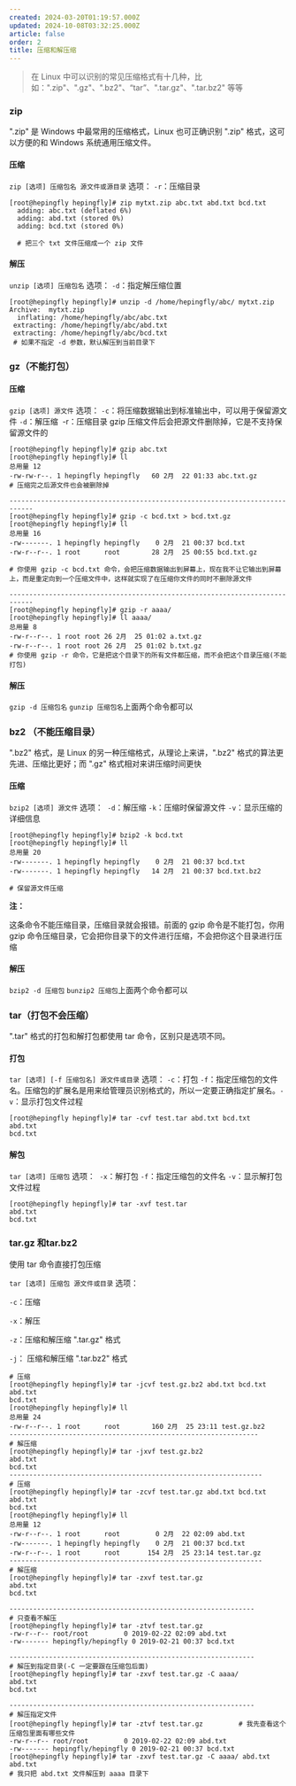```yaml
---
created: 2024-03-20T01:19:57.000Z
updated: 2024-10-08T03:32:25.000Z
article: false
order: 2
title: 压缩和解压缩
---
```

> 在 Linux 中可以识别的常见压缩格式有十几种，比如：".zip"、".gz"、".bz2"、“tar”、".tar.gz"、".tar.bz2" 等等

### zip

".zip" 是 Windows 中最常用的压缩格式，Linux 也可正确识别 ".zip" 格式，这可以方便的和 Windows 系统通用压缩文件。

#### 压缩

​`zip [选项] 压缩包名 源文件或源目录`​
选项：
​ `-r`​：压缩目录

```
[root@hepingfly hepingfly]# zip mytxt.zip abc.txt abd.txt bcd.txt 
  adding: abc.txt (deflated 6%)
  adding: abd.txt (stored 0%)
  adding: bcd.txt (stored 0%)
  
  # 把三个 txt 文件压缩成一个 zip 文件
```

#### **解压**

​`unzip [选项] 压缩包名`​
选项：
​ `-d`​：指定解压缩位置

```
[root@hepingfly hepingfly]# unzip -d /home/hepingfly/abc/ mytxt.zip 
Archive:  mytxt.zip
  inflating: /home/hepingfly/abc/abc.txt 
 extracting: /home/hepingfly/abc/abd.txt 
 extracting: /home/hepingfly/abc/bcd.txt 
 # 如果不指定 -d 参数，默认解压到当前目录下
```

### gz（不能打包）

#### **压缩**

​`gzip [选项] 源文件`​
选项：
​ `-c`​：将压缩数据输出到标准输出中，可以用于保留源文件
​ `-d`​：解压缩
​ -r：压缩目录
gzip 压缩文件后会把源文件删除掉，它是不支持保留源文件的

```
[root@hepingfly hepingfly]# gzip abc.txt 
[root@hepingfly hepingfly]# ll
总用量 12
-rw-rw-r--. 1 hepingfly hepingfly   60 2月  22 01:33 abc.txt.gz
# 压缩完之后源文件也会被删除掉

----------------------------------------------------------------------------
[root@hepingfly hepingfly]# gzip -c bcd.txt > bcd.txt.gz
[root@hepingfly hepingfly]# ll
总用量 16
-rw-------. 1 hepingfly hepingfly    0 2月  21 00:37 bcd.txt
-rw-r--r--. 1 root      root        28 2月  25 00:55 bcd.txt.gz

# 你使用 gzip -c bcd.txt 命令，会把压缩数据输出到屏幕上，现在我不让它输出到屏幕上，而是重定向到一个压缩文件中，这样就实现了在压缩你文件的同时不删除源文件

----------------------------------------------------------------------------
[root@hepingfly hepingfly]# gzip -r aaaa/
[root@hepingfly hepingfly]# ll aaaa/
总用量 8
-rw-r--r--. 1 root root 26 2月  25 01:02 a.txt.gz
-rw-r--r--. 1 root root 26 2月  25 01:02 b.txt.gz
# 你使用 gzip -r 命令，它是把这个目录下的所有文件都压缩，而不会把这个目录压缩(不能打包)
```

#### **解压**

​`gzip -d 压缩包名`​
`gunzip 压缩包名`​
上面两个命令都可以

### bz2 （不能压缩目录）

".bz2" 格式，是 Linux 的另一种压缩格式，从理论上来讲，".bz2" 格式的算法更先进、压缩比更好；而 ".gz" 格式相对来讲压缩时间更快

#### **压缩**

​`bzip2 [选项] 源文件`​
选项：
​ `-d`​：解压缩
​ `-k`​：压缩时保留源文件
​ `-v`​：显示压缩的详细信息

```
[root@hepingfly hepingfly]# bzip2 -k bcd.txt 
[root@hepingfly hepingfly]# ll
总用量 20
-rw-------. 1 hepingfly hepingfly    0 2月  21 00:37 bcd.txt
-rw-------. 1 hepingfly hepingfly   14 2月  21 00:37 bcd.txt.bz2

# 保留源文件压缩
```

**注：**

这条命令不能压缩目录，压缩目录就会报错。前面的 gzip 命令是不能打包，你用 gzip 命令压缩目录，它会把你目录下的文件进行压缩，不会把你这个目录进行压缩

#### **解压**

​`bzip2 -d 压缩包`​
`bunzip2 压缩包`​
上面两个命令都可以

### tar（打包不会压缩）

".tar" 格式的打包和解打包都使用 tar 命令，区别只是选项不同。

#### **打包**

​`tar [选项] [-f 压缩包名] 源文件或目录`​
选项：
​ `-c`​：打包
​ `-f`​：指定压缩包的文件名。压缩包的扩展名是用来给管理员识别格式的，所以一定要正确指定扩展名。
​ `-v`​：显示打包文件过程

```
[root@hepingfly hepingfly]# tar -cvf test.tar abd.txt bcd.txt 
abd.txt
bcd.txt
```

#### **解包**

​`tar [选项] 压缩包`​
选项：
​ `-x`​：解打包
​ `-f`​：指定压缩包的文件名
​ `-v`​：显示解打包文件过程

```
[root@hepingfly hepingfly]# tar -xvf test.tar 
abd.txt
bcd.txt
```

### tar.gz 和tar.bz2

使用 tar 命令直接打包压缩

​`tar [选项] 压缩包 源文件或目录`​
选项：

​`-c`​：压缩

​`-x`​：解压

​`-z`​：压缩和解压缩 ".tar.gz" 格式

​`-j`​： 压缩和解压缩 ".tar.bz2" 格式

```
# 压缩
[root@hepingfly hepingfly]# tar -jcvf test.gz.bz2 abd.txt bcd.txt 
abd.txt
bcd.txt
[root@hepingfly hepingfly]# ll
总用量 24
-rw-r--r--. 1 root      root        160 2月  25 23:11 test.gz.bz2
---------------------------------------------------------------
# 解压缩
[root@hepingfly hepingfly]# tar -jxvf test.gz.bz2 
abd.txt
bcd.txt
----------------------------------------------------------------
# 压缩
[root@hepingfly hepingfly]# tar -zcvf test.tar.gz abd.txt bcd.txt 
abd.txt
bcd.txt
[root@hepingfly hepingfly]# ll
总用量 12
-rw-r--r--. 1 root      root         0 2月  22 02:09 abd.txt
-rw-------. 1 hepingfly hepingfly    0 2月  21 00:37 bcd.txt
-rw-r--r--. 1 root      root       154 2月  25 23:14 test.tar.gz
----------------------------------------------------------------
# 解压缩
[root@hepingfly hepingfly]# tar -zxvf test.tar.gz 
abd.txt
bcd.txt

--------------------------------------------------------------
# 只查看不解压
[root@hepingfly hepingfly]# tar -ztvf test.tar.gz 
-rw-r--r-- root/root         0 2019-02-22 02:09 abd.txt
-rw------- hepingfly/hepingfly 0 2019-02-21 00:37 bcd.txt

--------------------------------------------------------------
# 解压到指定目录(-C 一定要跟在压缩包后面)
[root@hepingfly hepingfly]# tar -zxvf test.tar.gz -C aaaa/
abd.txt
bcd.txt

--------------------------------------------------------------
# 解压指定文件
[root@hepingfly hepingfly]# tar -ztvf test.tar.gz         # 我先查看这个压缩包里面有哪些文件
-rw-r--r-- root/root         0 2019-02-22 02:09 abd.txt
-rw------- hepingfly/hepingfly 0 2019-02-21 00:37 bcd.txt
[root@hepingfly hepingfly]# tar -zxvf test.tar.gz -C aaaa/ abd.txt 
abd.txt
# 我只把 abd.txt 文件解压到 aaaa 目录下
```
